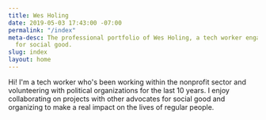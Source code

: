 ```yaml
---
title: Wes Holing
date: 2019-05-03 17:43:00 -07:00
permalink: "/index"
meta-desc: The professional portfolio of Wes Holing, a tech worker engaged in projects
  for social good.
slug: index
layout: home
---
```


Hi! I'm a tech worker who's been working within the nonprofit sector and volunteering with political organizations for the last 10 years. I enjoy collaborating on projects with other advocates for social good and organizing to make a real impact on the lives of regular people.